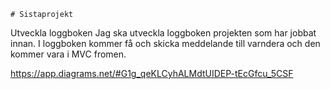     # Sistaprojekt
    
  Utveckla loggboken
Jag ska utveckla loggboken projekten som har jobbat innan. I loggboken kommer få och skicka meddelande till varndera och den kommer vara i MVC fromen. 



https://app.diagrams.net/#G1g_qeKLCyhALMdtUIDEP-tEcGfcu_5CSF
